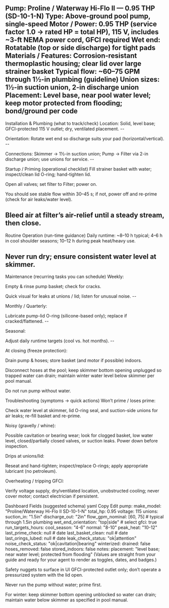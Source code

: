 Pump: Proline / Waterway Hi-Flo II — 0.95 THP (SD-10-1-N)
Type: Above-ground pool pump, single-speed
Motor / Power: 0.95 THP (service factor 1.0 → rated HP = total HP), 115 V, includes ~3-ft NEMA power cord, GFCI required
Wet end: Rotatable (top or side discharge) for tight pads
Materials / Features: Corrosion-resistant thermoplastic housing; clear lid over large strainer basket
Typical flow: ~60–75 GPM through 1½-in plumbing (guideline)
Union sizes: 1½-in suction union, 2-in discharge union
Placement: Level base, near pool water level; keep motor protected from flooding; bond/ground per code
--

Installation & Plumbing (what to track/check)
Location: Solid, level base; GFCI-protected 115 V outlet; dry, ventilated placement. --

Orientation: Rotate wet end so discharge suits your pad (horizontal/vertical). --

Connections: Skimmer → 1½-in suction union; Pump → Filter via 2-in discharge union; use unions for service. --

Startup / Priming (operational checklist)
Fill strainer basket with water; inspect/clean lid O-ring; hand-tighten lid.

Open all valves; set filter to Filter; power on.

You should see stable flow within 30–45 s; if not, power off and re-prime (check for air leaks/water level).

Bleed air at filter’s air-relief until a steady stream, then close.
--

Routine Operation (run-time guidance)
Daily runtime: ~8–10 h typical; 4–6 h in cool shoulder seasons; 10–12 h during peak heat/heavy use.

Never run dry; ensure consistent water level at skimmer.
--

Maintenance (recurring tasks you can schedule)
Weekly:

Empty & rinse pump basket; check for cracks.

Quick visual for leaks at unions / lid; listen for unusual noise. --

Monthly / Quarterly:

Lubricate pump-lid O-ring (silicone-based only); replace if cracked/flattened. --

Seasonal:

Adjust daily runtime targets (cool vs. hot months). --

At closing (freeze protection):

Drain pump & hoses; store basket (and motor if possible) indoors.

Disconnect hoses at the pool; keep skimmer bottom opening unplugged so trapped water can drain; maintain winter water level below skimmer per pool manual.

Do not run pump without water.


Troubleshooting (symptoms → quick actions)
Won’t prime / loses prime:

Check water level at skimmer, lid O-ring seal, and suction-side unions for air leaks; re-fill basket and re-prime. 

Noisy (gravelly / whine):

Possible cavitation or bearing wear; look for clogged basket, low water level, closed/partially closed valves, or suction leaks. Power down before inspection. 

Drips at unions/lid:

Reseat and hand-tighten; inspect/replace O-rings; apply appropriate lubricant (no petroleum).

Overheating / tripping GFCI:

Verify voltage supply, dry/ventilated location, unobstructed cooling; never cover motor; contact electrician if persistent.

Dashboard Fields (suggested schema)
yaml
Copy
Edit
pump:
  make_model: "Proline/Waterway Hi-Flo II SD-10-1-N"
  total_hp: 0.95
  voltage: 115
  unions:
    suction_in: "1.5in"
    discharge_out: "2in"
  flow_gpm_nominal: [60, 75]   # typical through 1.5in plumbing
  wet_end_orientation: "top|side"   # select
  gfci: true
  run_targets_hours:
    cool_season: "4-6"
    normal: "8-10"
    peak_heat: "10-12"
  last_prime_check: null          # date
  last_basket_clean: null         # date
  last_orings_lubed: null         # date
  leak_check_status: "ok|attention"
  noise_check_status: "ok|cavitation|bearing"
  winterized:
    drained: false
    hoses_removed: false
    stored_indoors: false
notes:
  placement: "level base; near water level; protected from flooding"
(Values are straight from your guide and ready for your agent to render as toggles, dates, and badges.)

Safety nuggets to surface in UI
GFCI-protected outlet only; don’t operate a pressurized system with the lid open.

Never run the pump without water; prime first.

For winter: keep skimmer bottom opening unblocked so water can drain; maintain water below skimmer as specified in pool manual.
